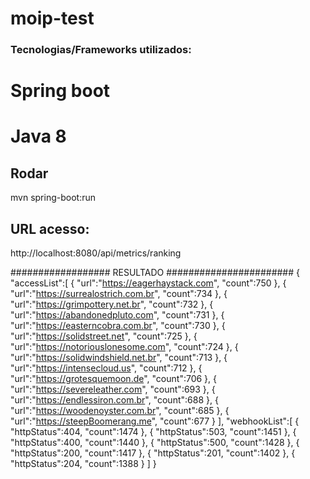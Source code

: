 # moip-test

### Tecnologias/Frameworks utilizados:
# Spring boot
# Java 8


## Rodar
mvn spring-boot:run

## URL acesso:
http://localhost:8080/api/metrics/ranking


################## RESULTADO #######################
{
   "accessList":[
      {
         "url":"https://eagerhaystack.com",
         "count":750
      },
      {
         "url":"https://surrealostrich.com.br",
         "count":734
      },
      {
         "url":"https://grimpottery.net.br",
         "count":732
      },
      {
         "url":"https://abandonedpluto.com",
         "count":731
      },
      {
         "url":"https://easterncobra.com.br",
         "count":730
      },
      {
         "url":"https://solidstreet.net",
         "count":725
      },
      {
         "url":"https://notoriouslonesome.com",
         "count":724
      },
      {
         "url":"https://solidwindshield.net.br",
         "count":713
      },
      {
         "url":"https://intensecloud.us",
         "count":712
      },
      {
         "url":"https://grotesquemoon.de",
         "count":706
      },
      {
         "url":"https://severeleather.com",
         "count":693
      },
      {
         "url":"https://endlessiron.com.br",
         "count":688
      },
      {
         "url":"https://woodenoyster.com.br",
         "count":685
      },
      {
         "url":"https://steepBoomerang.me",
         "count":677
      }
   ],
   "webhookList":[
      {
         "httpStatus":404,
         "count":1474
      },
      {
         "httpStatus":503,
         "count":1451
      },
      {
         "httpStatus":400,
         "count":1440
      },
      {
         "httpStatus":500,
         "count":1428
      },
      {
         "httpStatus":200,
         "count":1417
      },
      {
         "httpStatus":201,
         "count":1402
      },
      {
         "httpStatus":204,
         "count":1388
      }
   ]
}